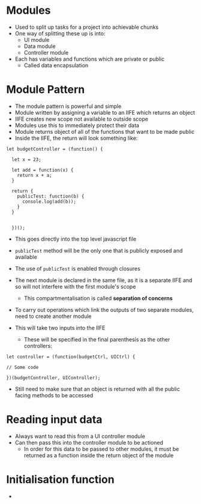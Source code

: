 Modules
======

* Used to split up tasks for a project into achievable chunks
* One way of splitting these up is into:
  * UI module
  * Data module
  * Controller module
* Each has variables and functions which are private or public
  * Called data encapsulation

# Module Pattern

* The module pattern is powerful and simple
* Module written by assigning a variable to an IIFE which returns an object
* IIFE creates new scope not available to outside scope
* Modules use this to immediately protect their data
* Module returns object of all of the functions that want to be made public
* Inside the IIFE, the return will look something like:

```
let budgetController = (function() {

  let x = 23;

  let add = function(x) {
    return x + a;
  }

  return {
    publicTest: function(b) {
      console.log(add(b));
    }
  }


  })();
```

* This goes directly into the top level javascript file
* `publicTest` method will be the only one that is publicly exposed and available
* The use of `publicTest` is enabled through closures
* The next module is declared in the same file, as it is a separate IIFE and so will not interfere with the first module's scope
  * This compartmentalisation is called **separation of concerns**

* To carry out operations which link the outputs of two separate modules, need to create another module
* This will take two inputs into the IIFE
  * These will be specified in the final parenthesis as the other controllers:

```
let controller = (function(budgetCtrl, UICtrl) {

// Some code

})(budgetController, UIController);
```

* Still need to make sure that an object is returned with all the public facing methods to be accessed

# Reading input data

* Always want to read this from a UI controller module
* Can then pass this into the controller module to be actioned
  * In order for this data to be passed to other modules, it must be returned as a function inside the return object of the module

# Initialisation function

* 
